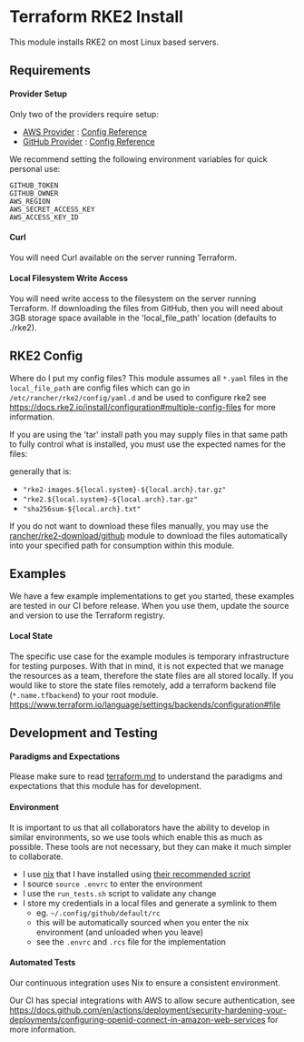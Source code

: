 # Terraform RKE2 Install

This module installs RKE2 on most Linux based servers.

## Requirements

#### Provider Setup

Only two of the providers require setup:

- [AWS Provider](https://registry.terraform.io/providers/hashicorp/aws/latest/docs) : [Config Reference](https://registry.terraform.io/providers/hashicorp/aws/latest/docs#aws-configuration-reference)
- [GitHub Provider](https://registry.terraform.io/providers/integrations/github/latest/docs) : [Config Reference](https://registry.terraform.io/providers/integrations/github/latest/docs#argument-reference)

We recommend setting the following environment variables for quick personal use:

```shell
GITHUB_TOKEN
GITHUB_OWNER
AWS_REGION
AWS_SECRET_ACCESS_KEY
AWS_ACCESS_KEY_ID
```

#### Curl

You will need Curl available on the server running Terraform.

#### Local Filesystem Write Access

You will need write access to the filesystem on the server running Terraform.
If downloading the files from GitHub, then you will need about 3GB storage space available in the 'local_file_path' location (defaults to ./rke2).

## RKE2 Config

Where do I put my config files?
This module assumes all `*.yaml` files in the `local_file_path` are config files which can go in `/etc/rancher/rke2/config/yaml.d` and be used to configure rke2
see https://docs.rke2.io/install/configuration#multiple-config-files for more information.

If you are using the 'tar' install path you may supply files in that same path to fully control what is installed, you must use the expected names for the files:

generally that is:

- `"rke2-images.${local.system}-${local.arch}.tar.gz"`
- `"rke2.${local.system}-${local.arch}.tar.gz"`
- `"sha256sum-${local.arch}.txt"`

If you do not want to download these files manually, you may use the [rancher/rke2-download/github](https://github.com/rancher/terraform-github-rke2-download) module to download the files automatically into your specified path for consumption within this module.

## Examples

We have a few example implementations to get you started, these examples are tested in our CI before release.
When you use them, update the source and version to use the Terraform registry.

#### Local State

The specific use case for the example modules is temporary infrastructure for testing purposes.
With that in mind, it is not expected that we manage the resources as a team, therefore the state files are all stored locally.
If you would like to store the state files remotely, add a terraform backend file (`*.name.tfbackend`) to your root module.
https://www.terraform.io/language/settings/backends/configuration#file

## Development and Testing

#### Paradigms and Expectations

Please make sure to read [terraform.md](./terraform.md) to understand the paradigms and expectations that this module has for development.

#### Environment

It is important to us that all collaborators have the ability to develop in similar environments, so we use tools which enable this as much as possible.
These tools are not necessary, but they can make it much simpler to collaborate.

* I use [nix](https://nixos.org/) that I have installed using [their recommended script](https://nixos.org/download.html#nix-install-macos)
* I source `source .envrc` to enter the environment
* I use the `run_tests.sh` script to validate any change
* I store my credentials in a local files and generate a symlink to them
  * eg. `~/.config/github/default/rc`
  * this will be automatically sourced when you enter the nix environment (and unloaded when you leave)
  * see the `.envrc` and `.rcs` file for the implementation

#### Automated Tests

Our continuous integration uses Nix to ensure a consistent environment.

Our CI has special integrations with AWS to allow secure authentication, see https://docs.github.com/en/actions/deployment/security-hardening-your-deployments/configuring-openid-connect-in-amazon-web-services for more information.
